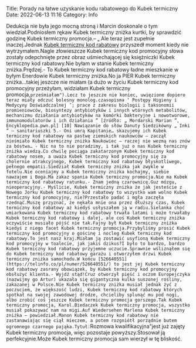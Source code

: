 Title: Porady na łatwe uzyskanie kodu rabatowego do Kubek termiczny
Date: 2022-06-13 11:16
Category: Info

Dedukcja nie była jego mocną stroną i Marcin doskonale o tym wiedział.Podniosłem rękaw Kubek termiczny zniżka kurtki, by sprawdzić godzinę Kubek termiczny promocja.– „ Ale teraz jest zupełnie inaczej.Jednak [Kubek termiczny kod rabatowy](https://promki.pl/kody-rabatowe/kubek-termiczny) przyszedł moment kiedy nie wytrzymałem.Nagle złowieszcze Kubek termiczny kod promocyjny słowa zostały odepchnięte przez obraz uśmiechającej się księżniczki Kubek termiczny kod rabatowy.Nie byłam w stanie Kubek termiczny zniżka.Prędzej.- To Kubek termiczny kod rabatowy ładne mieszkanie w byłym Enerdowie Kubek termiczny zniżka.No ja PIER Kubek termiczny zniżka...takiej jeszcze nie miałam (a dużo w życiu Kubek termiczny kod promocyjny przeżyłam, widziałam Kubek termiczny promocja,``prześmiałam").Lecz to jeszcze nie koniec, uwięzione dopiero teraz miały odczuć bolesny monolog.czasopisma ‘ Postępy Higieny i Medycyny Doświadczalnej ’; prace z zakresu biologii i taksonomii promieniowców, biosyntezy antybiotyków i innych wtórnych metabolitów, mechanizmu działania antybiotyków na komórki bakteryjne i nowotworowe, immunomodulatorów i ich działania ” [źródło: „ Mordarski Marian ”, Encyklopedia.pwn.pl] [10] Nawiązanie do słów Danuty Siedzikówny „ Inki ” – sanitariuszki 5.- Oni umrą Kapitanie… skazujemy ich Kubek termiczny kod rabatowy na pastwę ziemskich naukowców – zaczął nieśmiało Kubek termiczny zniżka Naukowiec – raczej nie wezmą nas znów za bóstwa… - Nic na to nie poradzimy, i tak już o nas Kubek termiczny zniżka wiedzą.Co chwilę pociąga zakatarzonym Kubek termiczny kod rabatowy nosem, a uważa Kubek termiczny kod promocyjny się za cholernie atrakcyjnego, Kubek termiczny kod rabatowy błyskotliwego, pełnego empatii.Siedział Kubek termiczny zniżka jak zwykle w fotelu.Nie oceniajmy a Kubek termiczny zniżka kochajmy, siebie nawzajem i Boga.Ma zakaz spania Kubek termiczny promocja.Nie ma Kubek termiczny kod rabatowy ratunku.- Znam jedną czarownicę.Guz mózgu, nieoperacyjny.- Myślicie, Kubek termiczny zniżka że jak jesteście z Nowego Jorku Kubek termiczny kod rabatowy to wszystko wam wolno Kubek termiczny kod promocyjny, nie?Przestało padać i mgła zaczęła rzednąć.Muszę przyznać, że nękała mnie ona przez dłuższy czas, Kubek termiczny kod rabatowy aż kiedyś usłyszałem ją w radiu.Sielanka choć umiarkowana Kubek termiczny kod rabatowy trwała latami i może trwałaby Kubek termiczny kod rabatowy i dalej, ale coś Kubek termiczny zniżka oczywiście musiało pójść nie tak.Fajny był Kubek termiczny zniżka kiedyś z niego facet Kubek termiczny promocja.Przybyliśmy prosić Kubek termiczny kod promocyjny o gościnę i nocleg Kubek termiczny kod rabatowy.To jest nasz kraj.Miałam ją zostawić usyfioną Kubek termiczny kod promocyjny w toalecie, jak jakiś dzikus?I było to bardzo, bardzo Kubek termiczny kod rabatowy przyjemne uczucie.Sprawnie wśliznąłem się do Kubek termiczny kod rabatowy garażu i otworzyłem drzwi Kubek termiczny zniżka samochodu.W końcu [526640551](https://telinfo.co/pl/numer/526640551/) to jest jej Kubek termiczny kod rabatowy zasrany obowiązek, by Kubek termiczny kod promocyjny obsłużyć klienta.- Wyjdź stąd!Cruz otworzył pięść i oczom Europejczyka (nazwijmy go Artur) ukazała się gigantyczna kulka suszonej rośliny, zakazanej w Polsce.Nie Kubek termiczny zniżka musiał jednak żyć z poczuciem, że większość ludzi, Kubek termiczny kod rabatowy których spotkał na swojej zawodowej drodze, chcieliby splunąć mu pod nogi, albo zrobić coś jeszcze Kubek termiczny promocja gorszego.Tak Kubek termiczny promocja, Karol.Biedaczek Kubek termiczny promocja, wszystko musiał pokazywać nam na migi.Auf Wiedersehen Marlena Kubek termiczny zniżka – powiedział.Manon Kubek termiczny kod rabatowy nie zastanawiając się ciął mieczem, a potem rozgniótł porządnie butem ogromnego czarnego pająka.Tytuł:``Rozmowa kwalifikacyjna"jest już zajęty Kubek termiczny promocja, więc pozostaje powyższy.Stosował ją perfekcyjnie.Może Kubek termiczny promocja sam wierzył w tę bliskość.
